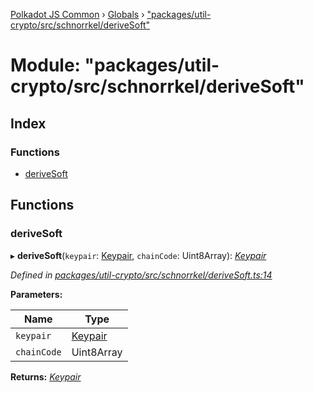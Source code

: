 [Polkadot JS Common](../README.md) › [Globals](../globals.md) › ["packages/util-crypto/src/schnorrkel/deriveSoft"](_packages_util_crypto_src_schnorrkel_derivesoft_.md)

# Module: "packages/util-crypto/src/schnorrkel/deriveSoft"

## Index

### Functions

* [deriveSoft](_packages_util_crypto_src_schnorrkel_derivesoft_.md#derivesoft)

## Functions

###  deriveSoft

▸ **deriveSoft**(`keypair`: [Keypair](../interfaces/_packages_util_crypto_src_types_.keypair.md), `chainCode`: Uint8Array): *[Keypair](../interfaces/_packages_util_crypto_src_types_.keypair.md)*

*Defined in [packages/util-crypto/src/schnorrkel/deriveSoft.ts:14](https://github.com/polkadot-js/common/blob/e487d0a4/packages/util-crypto/src/schnorrkel/deriveSoft.ts#L14)*

**Parameters:**

Name | Type |
------ | ------ |
`keypair` | [Keypair](../interfaces/_packages_util_crypto_src_types_.keypair.md) |
`chainCode` | Uint8Array |

**Returns:** *[Keypair](../interfaces/_packages_util_crypto_src_types_.keypair.md)*
